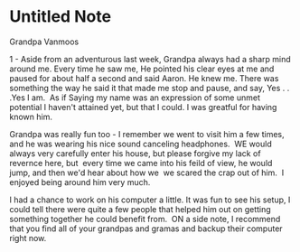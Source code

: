 # Untitled Note

Grandpa Vanmoos

1 - Aside from an adventurous last week, Grandpa always had a sharp mind around me. Every time he saw me, He pointed his clear eyes at me and paused for about half a second and said Aaron. He knew me. There was something the way he said it that made me stop and pause, and say, Yes . . .Yes I am.  As if Saying my name was an expression of some unmet potential I haven't attained yet, but that I could. I was greatful for having known him.

Grandpa was really fun too - I remember we went to visit him a few times, and he was wearing his nice sound canceling headphones.  WE would always very carefully enter his house, but please forgive my lack of revernce here, but  every time we came into his feild of view, he would jump, and then we'd hear about how we  we scared the crap out of him.  I enjoyed being around him very much.

I had a chance to work on his computer a little. It was fun to see his setup, I could tell there were quite a few people that helped him out on getting something together he could benefit from.  ON a side note, I recommend that you find all of your grandpas and gramas and backup their computer right now.
